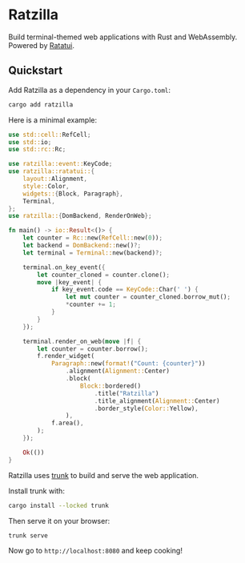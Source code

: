 # Ratzilla

Build terminal-themed web applications with Rust and WebAssembly. Powered by [Ratatui].

## Quickstart

Add Ratzilla as a dependency in your `Cargo.toml`:

```sh
cargo add ratzilla
```

Here is a minimal example:

```rust
use std::cell::RefCell;
use std::io;
use std::rc::Rc;

use ratzilla::event::KeyCode;
use ratzilla::ratatui::{
    layout::Alignment,
    style::Color,
    widgets::{Block, Paragraph},
    Terminal,
};
use ratzilla::{DomBackend, RenderOnWeb};

fn main() -> io::Result<()> {
    let counter = Rc::new(RefCell::new(0));
    let backend = DomBackend::new()?;
    let terminal = Terminal::new(backend)?;

    terminal.on_key_event({
        let counter_cloned = counter.clone();
        move |key_event| {
            if key_event.code == KeyCode::Char(' ') {
                let mut counter = counter_cloned.borrow_mut();
                *counter += 1;
            }
        }
    });

    terminal.render_on_web(move |f| {
        let counter = counter.borrow();
        f.render_widget(
            Paragraph::new(format!("Count: {counter}"))
                .alignment(Alignment::Center)
                .block(
                    Block::bordered()
                        .title("Ratzilla")
                        .title_alignment(Alignment::Center)
                        .border_style(Color::Yellow),
                ),
            f.area(),
        );
    });

    Ok(())
}
```

Ratzilla uses [trunk] to build and serve the web application.

Install trunk with:

```sh
cargo install --locked trunk
```

Then serve it on your browser:

```sh
trunk serve
```

Now go to `http://localhost:8080` and keep cooking!

[trunk]: https://trunkrs.dev
[Ratatui]: https://ratatui.rs
